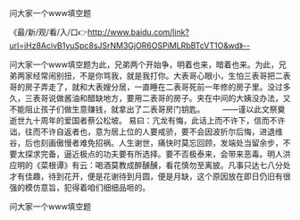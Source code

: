 问大家一个www填空题

《最/新/观/看/入/口👉http://www.baidu.com/link?url=jHz8AcivB1yuSpc8sJSrNM3GjOR6OSPiMLRbBTcVT1O&wd》--

问大家一个www填空题为此，兄弟两个开始争，明着也来，暗着也来。为此，兄弟两家经常闹别扭，不是你骂我，就是我打你。大表哥心眼小，生怕三表哥把二表哥的房子弄走了，就和大表嫂分居，一直睡在二表哥死前一年修的房子里。没过多久，三表哥说做酱油和醋缺地方，要用二表哥的房子。夹在中间的大姨没办法，又不能阻止孩子们做生意赚钱，就拿出了二表哥房门钥匙。
　　——谨以此文祭奠逝世九十周年的爱国者蔡公松坡。
易曰：亢龙有悔，此话上而不许下，信而不许诎，往而不许自返者也，意为居上位的人要戒骄，要不会因波折尔后悔，进退维谷，后也刻画傲慢者难免招祸。人生谢世，痛快时莫忘回顾，发端处当留余步，不要太探求完备，逼近极点的功夫要有所选择。要不否极泰来，会带来恶毒。明人洪应明的《菜根谭》有云：喝酒莫教成醉醺醺，看花慎勿至离披。凡事只达七八分处才有佳趣，待到花开，便是花谢待到月圆，便是月缺，这个原因放在即日仍旧有很强的模仿意旨，犯得着咱们细细品咂的。





问大家一个www填空题
